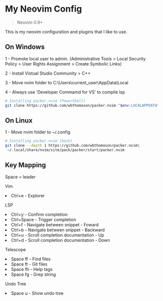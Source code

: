 # My Neovim Config

>Neovim 0.9+

This is my neovim configuration and plugins that I like to use.

## On Windows
1 - Promote local user to admin. (Administrative Tools > Local Security Policy > User Rights Assignment > Create Symbolic Links)

2 - Install Vistual Studio Community > C++

3 - Move nvim folder to C:\Users\current_user\AppData\Local

4 - Always use 'Developer Commamd for VS' to compile lsp

```bash
# Installing packer.nvim (PowerShell)
git clone https://github.com/wbthomason/packer.nvim "$env:LOCALAPPDATA\nvim-data\site\pack\packer\start\packer.nvim"
```

## On Linux

1 -  Move nvim folder to ~/.config

```bash
# Installing packer.nvim (bash)
git clone --depth 1 https://github.com/wbthomason/packer.nvim\
 ~/.local/share/nvim/site/pack/packer/start/packer.nvim
```

## Key Mapping
Space = leader

Vim
<li>Ctrl+e - Explorer</li><p />

LSP
<li>Ctrl+y - Confirm completion</li>
<li>Ctrl+Space - Trigger completion</li>
<li>Ctrl+f - Navigate between snippet - Foward</li>
<li>Ctrl+b - Navigate between snippet - Backward</li>
<li>Ctrl+u - Scroll completion documentation - Up</li>
<li>Ctrl+d - Scroll completion documentation - Down</li><p />

Telescope

<li>Space ff - Find files</li>
<li>Space ft - Git files</li>
<li>Space fh - Help tags</li>
<li>Space fg - Grep string</li><p />

Undo Tree

<li>Space u - Show undo tree</li>
